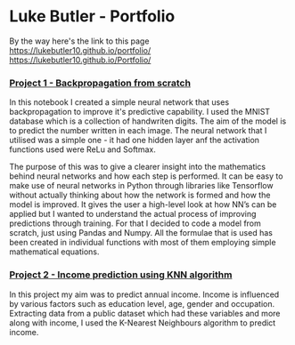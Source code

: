# Luke Butler - Portfolio

By the way here's the link to this page https://lukebutler10.github.io/portfolio/   https://lukebutler10.github.io/Portfolio/

### [Project 1 - Backpropagation from scratch](https://github.com/lukebutler10/backpropagation_from_scratch/tree/master)

In this notebook I created a simple neural network that uses backpropagation to improve it's predictive capability. I used the MNIST database which is a collection of handwriten digits. The aim of the model is to predict the number written in each image. The neural network that I utilised was a simple one - it had one hidden layer anf the activation functions used were ReLu and Softmax. 

The purpose of this was to give a clearer insight into the mathematics behind neural networks and how each step is performed. It can be easy to make use of neural networks in Python through libraries like Tensorflow without actually thinking about how the network is formed and how the model is improved. It gives the user a high-level look at how NN’s can be applied but I wanted to understand the actual process of improving predictions through training. For that I decided to code a model from scratch, just using Pandas and Numpy. All the formulae that is used has been created in individual functions with most of them employing simple mathematical equations.


### [Project 2 - Income prediction using KNN algorithm](https://github.com/lukebutler10/KNN_Income_Prediction)

In this project my aim was to predict annual income. Income is influenced by various factors such as education level, age, gender and occupation. Extracting data from a public dataset which had these variables and more along with income, I used the K-Nearest Neighbours algorithm to predict income.
